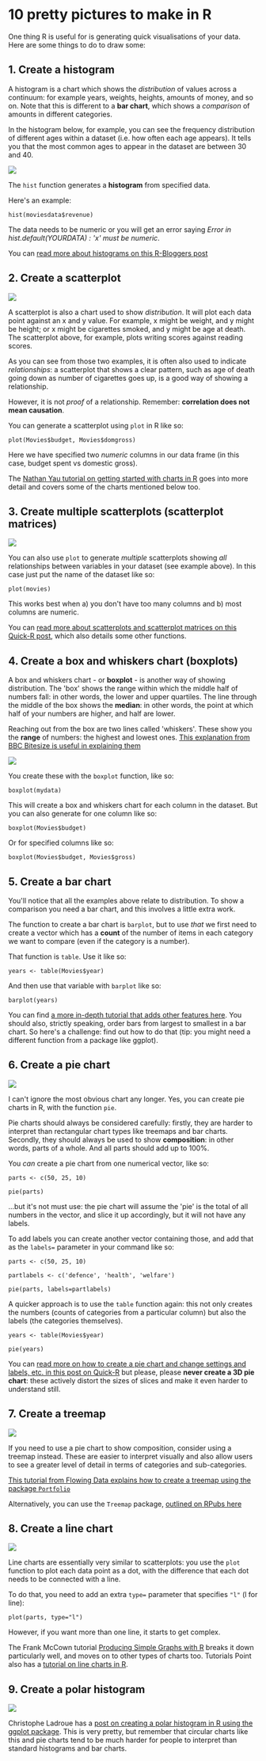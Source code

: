 # 10 pretty pictures to make in R

One thing R is useful for is generating quick visualisations of your data. Here are some things to do to draw some:

## 1. Create a histogram

 A histogram is a chart which shows the *distribution* of values across a continuum: for example years, weights, heights, amounts of money, and so on. Note that this is different to a **bar chart**, which shows a *comparison* of amounts in different categories.
 
 In the histogram below, for example, you can see the frequency distribution of different ages within a dataset (i.e. how often each age appears). It tells you that the most common ages to appear in the dataset are between 30 and 40.

![](http://blog.datacamp.com/wp-content/uploads/2015/03/picture2.png)

The `hist` function generates a **histogram** from specified data.

Here's an example:

`hist(moviesdata$revenue)`

The data needs to be numeric or you will get an error saying *Error in hist.default(YOURDATA) : 'x' must be numeric*.

You can [read more about histograms on this R-Bloggers post](https://www.r-bloggers.com/how-to-make-a-histogram-with-basic-r/)

## 2. Create a scatterplot

![](http://www.ats.ucla.edu/Stat/r/faq/scatte1.gif)

A scatterplot is also a chart used to show *distribution*. It will plot each data point against an x and y value. For example, x might be weight, and y might be height; or x might be cigarettes smoked, and y might be age at death. The scatterplot above, for example, plots writing scores against reading scores. 

As you can see from those two examples, it is often also used to indicate *relationships*: a scatterplot that shows a clear pattern, such as age of death going down as number of cigarettes goes up, is a good way of showing a relationship.

However, it is not *proof* of a relationship. Remember: **correlation does not mean causation**.

You can generate a scatterplot using `plot` in R like so:

`plot(Movies$budget, Movies$domgross)`

Here we have specified two *numeric* columns in our data frame (in this case, budget spent vs domestic gross). 

The [Nathan Yau tutorial on getting started with charts in R](http://flowingdata.com/2012/12/17/getting-started-with-charts-in-r/) goes into more detail and covers some of the charts mentioned below too.

## 3. Create multiple scatterplots (scatterplot matrices)

![](http://www.statmethods.net/graphs/images/spmatrix1.jpg)

You can also use `plot` to generate *multiple* scatterplots showing *all* relationships between variables in your dataset (see example above). In this case just put the name of the dataset like so:

`plot(movies)`

This works best when a) you don't have too many columns and b) most columns are numeric. 

You can [read more about scatterplots and scatterplot matrices on this Quick-R post](http://www.statmethods.net/graphs/scatterplot.html), which also details some other functions.

## 4. Create a box and whiskers chart (boxplots)

A box and whiskers chart - or **boxplot** - is another way of showing distribution. The 'box' shows the range within which the middle half of numbers fall: in other words, the lower and upper quartiles. The line through the middle of the box shows the **median**: in other words, the point at which half of your numbers are higher, and half are lower. 

Reaching out from the box are two lines called 'whiskers'. These show you the **range** of numbers: the highest and lowest ones. [This explanation from BBC Bitesize is useful in explaining them](http://www.bbc.co.uk/bitesize/standard/maths_ii/relationships/boxplots/revision/1/)

![](http://www.statmethods.net/graphs/images/boxplot1.jpg)

You create these with the `boxplot` function, like so:

`boxplot(mydata)`

This will create a box and whiskers chart for each column in the dataset. But you can also generate for one column like so:

`boxplot(Movies$budget)`

Or for specified columns like so:

`boxplot(Movies$budget, Movies$gross)`

## 5. Create a bar chart

You'll notice that all the examples above relate to distribution. To show a comparison you need a bar chart, and this involves a little extra work. 

The function to create a bar chart is `barplot`, but to use *that* we first need to create a vector which has a **count** of the number of items in each category we want to compare (even if the category is a number).

That function is `table`. Use it like so:

`years <- table(Movies$year)`

And then use that variable with `barplot` like so:

`barplot(years)`

You can find [a more in-depth tutorial that adds other features here](http://www.theanalysisfactor.com/r-11-bar-charts/). You should also, strictly speaking, order bars from largest to smallest in a bar chart. So here's a challenge: find out how to do that (tip: you might need a different function from a package like ggplot).

## 6. Create a pie chart

![](http://www.statmethods.net/graphs/images/pie2.jpg)

I can't ignore the most obvious chart any longer. Yes, you can create pie charts in R, with the function `pie`. 

Pie charts should always be considered carefully: firstly, they are harder to interpret than rectangular chart types like treemaps and bar charts. Secondly, they should always be used to show **composition**: in other words, parts of a whole. And all parts should add up to 100%. 

You *can* create a pie chart from one numerical vector, like so:

`parts <- c(50, 25, 10)`

`pie(parts)`

...but it's not must use: the pie chart will assume the 'pie' is the total of all numbers in the vector, and slice it up accordingly, but it will not have any labels.

To add labels you can create another vector containing those, and add that as the `labels=` parameter in your command like so:

`parts <- c(50, 25, 10)`

`partlabels <- c('defence', 'health', 'welfare')`

`pie(parts, labels=partlabels)`

A quicker approach is to use the `table` function again: this not only creates the numbers (counts of categories from a particular column) but also the labels (the categories themselves). 

`years <- table(Movies$year)`

`pie(years)`

You can [read more on how to create a pie chart and change settings and labels, etc. in this post on Quick-R](http://www.statmethods.net/graphs/pie.html) but please, please **never create a 3D pie chart**: these actively distort the sizes of slices and make it even harder to understand still.

## 7. Create a treemap

![](https://i2.wp.com/flowingdata.com/wp-content/uploads/2012/02/Treemap1.png?w=425)

If you need to use a pie chart to show composition, consider using a treemap instead. These are easier to interpret visually and also allow users to see a greater level of detail in terms of categories and sub-categories.

[This tutorial from Flowing Data explains how to create a treemap using the package `Portfolio`](https://flowingdata.com/2010/02/11/an-easy-way-to-make-a-treemap/)

Alternatively, you can use the `Treemap` package, [outlined on RPubs here](https://rpubs.com/brandonkopp/creating-a-treemap-in-r)

## 8. Create a line chart

![](http://www.harding.edu/fmccown/r/line_script2.png)

Line charts are essentially very similar to scatterplots: you use the `plot` function to plot each data point as a dot, with the difference that each dot needs to be connected with a line. 

To do that, you need to add an extra `type=` parameter that specifies `"l"` (l for line):

`plot(parts, type="l")`

However, if you want more than one line, it starts to get complex. 

The Frank McCown tutorial [Producing Simple Graphs with R](http://www.harding.edu/fmccown/r/) breaks it down particularly well, and moves on to other types of charts too. Tutorials Point also has a [tutorial on line charts in R](http://www.tutorialspoint.com/r/r_line_graphs.htm). 

## 9. Create a polar histogram

![](http://chrisladroue.com/wp-content/uploads/2012/02/polarHistogramFudged.png)

Christophe Ladroue has a [post on creating a polar histogram in R using the ggplot package](http://chrisladroue.com/2012/02/polar-histogram-pretty-and-useful/). This is very pretty, but remember that circular charts like this and pie charts tend to be much harder for people to interpret than standard histograms and bar charts.



